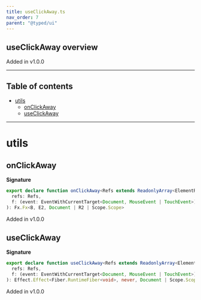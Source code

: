 ```yaml
---
title: useClickAway.ts
nav_order: 7
parent: "@typed/ui"
---
```


## useClickAway overview

Added in v1.0.0

---

<h2 class="text-delta">Table of contents</h2>

- [utils](#utils)
  - [onClickAway](#onclickaway)
  - [useClickAway](#useclickaway)

---

# utils

## onClickAway

**Signature**

```ts
export declare function onClickAway<Refs extends ReadonlyArray<ElementRef.ElementRef<any>>, B, E2, R2>(
  refs: Refs,
  f: (event: EventWithCurrentTarget<Document, MouseEvent | TouchEvent>) => Effect.Effect<B, E2, R2>
): Fx.Fx<B, E2, Document | R2 | Scope.Scope>
```

Added in v1.0.0

## useClickAway

**Signature**

```ts
export declare function useClickAway<Refs extends ReadonlyArray<ElementRef.ElementRef<any>>, R2>(
  refs: Refs,
  f: (event: EventWithCurrentTarget<Document, MouseEvent | TouchEvent>) => Effect.Effect<unknown, never, R2>
): Effect.Effect<Fiber.RuntimeFiber<void>, never, Document | Scope.Scope | R2>
```

Added in v1.0.0
